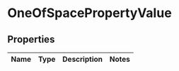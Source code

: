 # OneOfSpacePropertyValue

## Properties
Name | Type | Description | Notes
------------ | ------------- | ------------- | -------------
